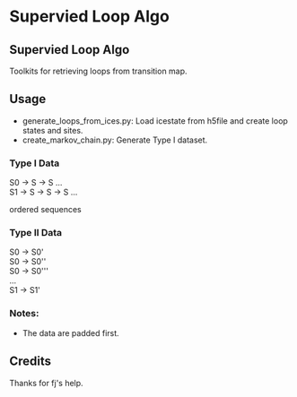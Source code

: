 # Supervied Loop Algo

## Supervied Loop Algo
Toolkits for retrieving loops from transition map.


## Usage 
* generate_loops_from_ices.py: Load icestate from h5file and create loop states and sites.
* create_markov_chain.py: Generate Type I dataset.

### Type I Data 
S0 -> S -> S ...  
S1 -> S -> S -> S ...  

ordered sequences

### Type II Data
S0 -> S0'  
S0 -> S0''   
S0 -> S0'''  
...  
S1 -> S1'  

### Notes:
* The data are padded first.

## Credits
Thanks for fj's help.
